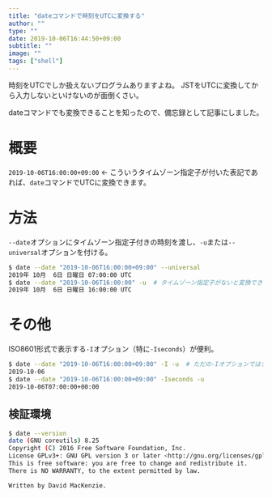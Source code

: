 ```yaml
---
title: "dateコマンドで時刻をUTCに変換する"
author: ""
type: ""
date: 2019-10-06T16:44:50+09:00
subtitle: ""
image: ""
tags: ["shell"]
---
```



時刻をUTCでしか扱えないプログラムありますよね。
JSTをUTCに変換してから入力しないといけないのが面倒くさい｡

dateコマンドでも変換できることを知ったので、備忘録として記事にしました｡


# 概要

`2019-10-06T16:00:00+09:00` ← こういうタイムゾーン指定子が付いた表記であれば、`date`コマンドでUTCに変換できます。

# 方法

`--date`オプションにタイムゾーン指定子付きの時刻を渡し、`-u`または`--universal`オプションを付ける。

```bash
$ date --date "2019-10-06T16:00:00+09:00" --universal
2019年 10月  6日 日曜日 07:00:00 UTC
$ date --date "2019-10-06T16:00:00" -u  # タイムゾーン指定子がないと変換できない
2019年 10月  6日 日曜日 16:00:00 UTC
```

# その他

ISO8601形式で表示する`-I`オプション（特に`-Iseconds`）が便利。

```bash
$ date --date "2019-10-06T16:00:00+09:00" -I -u  # ただの-Iオプションではタイムゾーン指定子が消えてしまう
2019-10-06
$ date --date "2019-10-06T16:00:00+09:00" -Iseconds -u
2019-10-06T07:00:00+00:00
```


## 検証環境

```bash
$ date --version
date (GNU coreutils) 8.25
Copyright (C) 2016 Free Software Foundation, Inc.
License GPLv3+: GNU GPL version 3 or later <http://gnu.org/licenses/gpl.html>.
This is free software: you are free to change and redistribute it.
There is NO WARRANTY, to the extent permitted by law.

Written by David MacKenzie.
```

